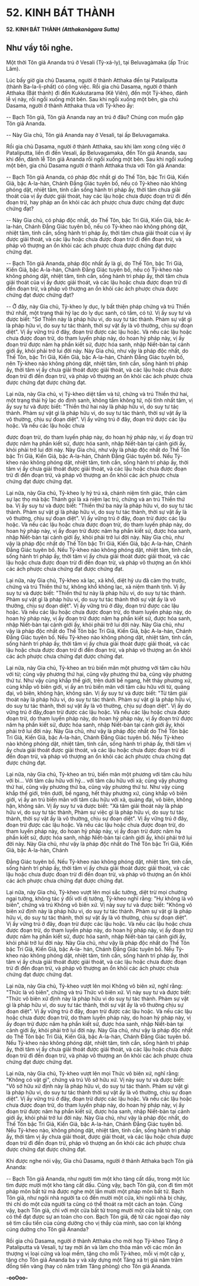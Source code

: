 # 52. KINH BÁT THÀNH

**52. KINH BÁT THÀNH**
***(Atthakanàgara Sutta)***

## Như vầy tôi nghe.

Một thời Tôn giả Ananda trú ở Vesali (Tỳ-xá-ly), tại Beluvagàmaka (ấp Trúc Lâm).

Lúc bấy giờ gia chủ Dasama, người ở thành Atthaka đến tại Pataliputta (thành Ba-la-lị-phất) có công
việc. Rồi gia chủ Dasama, người ở thành Atthaka (Bát thành) đi đến Kukkutarama (Kê Viên), đến một
Tỷ-kheo, đảnh lễ vị này, rồi ngồi xuống một bên. Sau khi ngồi xuống một bên, gia chủ Dasama, người ở
thành Atthaka thưa với Tỷ-kheo ấy:

-- Bạch Tôn giả, Tôn giả Ananda nay an trú ở đâu? Chúng con muốn gặp Tôn giả Ananda.

-- Này Gia chủ, Tôn giả Ananda nay ở Vesali, tại ấp Beluvagamaka.

Rồi gia chủ Dasama, người ở thành Atthaka, sau khi làm xong công việc ở Pataliputta, liền đi đến
Vesali, ấp Beluvagamaka, đến Tôn giả Ananda, sau khi đến, đảnh lễ Tôn giả Ananda rồi ngồi xuống một
bên. Sau khi ngồi xuống một bên, gia chủ Dasama người ở thành Atthaka thưa với Tôn giả Ananda:

-- Bạch Tôn giả Ananda, có pháp độc nhất gì do Thế Tôn, bậc Tri Giả, Kiến Giả, bậc A-la-hán, Chánh
Ðẳng Giác tuyên bố, nếu có Tỷ-kheo nào không phóng dật, nhiệt tâm, tinh cần sống hành trì pháp ấy,
thời tâm chưa giải thoát của vị ấy được giải thoát, hay các lậu hoặc chưa được đoạn trừ đi đến đoạn trừ,
hay pháp an ổn khỏi các ách phược chưa được chứng đạt được chứng đạt?

-- Này Gia chủ, có pháp độc nhất, do Thế Tôn, bậc Tri Giả, Kiến Giả, bậc A-la-hán, Chánh Ðẳng Giác
tuyên bố, nếu có Tỷ-kheo nào không phóng dật, nhiệt tâm, tinh cần, sống hành trì pháp ấy, thời tâm chưa
giải thoát của vị ấy được giải thoát, và các lậu hoặc chưa được đoạn trừ đi đến đoạn trừ, và pháp vô
thượng an ổn khỏi các ách phược chưa được chứng đạt được chứng đạt.

-- Bạch Tôn giả Ananda, pháp độc nhất ấy là gì, do Thế Tôn, bậc Tri Giả, Kiến Giả, bậc A-la-hán,
Chánh Ðẳng Giác tuyên bố, nếu có Tỷ-kheo nào không phóng dật, nhiệt tâm, tinh cần, sống hành trì
pháp ấy, thời tâm chưa giải thoát của vị ấy được giải thoát, và các lậu hoặc chưa được đoạn trừ đi đến
đoạn trừ, và pháp vô thượng an ổn khỏi các ách phược chưa được chứng đạt được chứng đạt?

-- Ở đây, này Gia chủ, Tỷ-kheo ly dục, ly bất thiện pháp chứng và trú Thiền thứ nhất, một trạng thái hỷ
lạc do ly dục sanh, có tầm, có tứ. Vị ấy suy tư và được biết: "Sơ Thiền này là pháp hữu vi, do suy tư tác
thành. Phàm sự vật gì là pháp hữu vi, do suy tư tác thành, thời sự vật ấy là vô thường, chịu sự đoạn
diệt". Vị ấy vững trú ở đây, đoạn trừ được các lậu hoặc. Và nếu các lậu hoặc chưa được đoạn trừ, do
tham luyến pháp này, do hoan hỷ pháp này, vị ấy đoạn trừ được năm hạ phần kiết sử, được hóa sanh,
nhập Niết-bàn tại cảnh giới ấy, khỏi phải trở lui đời này. Này Gia chủ, như vậy là pháp độc nhất, do Thế
Tôn, bậc Tri Giả, Kiến Giả, bậc A-la-hán, Chánh Ðẳng Giác tuyên bố, nên Tỷ-kheo nào không phóng
dật, nhiệt tâm, tinh cần, sống hành trì pháp ấy, thời tâm vị ấy chưa giải thoát được giải thoát, và các lậu
hoặc chưa được đoạn trừ đi đến đoạn trừ, và pháp vô thượng an ổn khỏi các ách phược chưa được chứng
đạt được chứng đạt.

Lại nữa, này Gia chủ, vị Tỷ-kheo diệt tầm và tứ, chứng và trú Thiền thứ hai, một trạng thái hỷ lạc do
định sanh, không tầm không tứ, nội tĩnh nhất tâm, vị ấy suy tư và được biết: "Thiền thứ hai này là pháp
hữu vi, do suy tư tác thành. Phàm sự vật gì là pháp hữu vi, do suy tư tác thành, thời sự vật ấy là vô
thường, chịu sự đoạn diệt". Vị ấy vững trú ở đây, đoạn trừ được các lậu hoặc. Và nếu các lậu hoặc chưa

được đoạn trừ, do tham luyến pháp này, do hoan hỷ pháp này, vị ấy đoạn trừ được năm hạ phần kiết sử,
được hóa sanh, nhập Niết-bàn tại cảnh giới ấy, khỏi phải trở lui đời này. Này Gia chủ, như vậy là pháp
độc nhất do Thế Tôn bậc Tri Giả, Kiến Giả, bậc A-la-hán, Chánh Ðẳng Giác tuyên bố. Nếu Tỷ-kheo nào
không phóng dật, nhiệt tâm, tinh cần, sống hành trì pháp ấy, thời tâm vị ấy chưa giải thoát được giải
thoát, và các lậu hoặc chưa được đoạn trừ đi đến đoạn trừ, và pháp vô thượng an ổn khỏi các ách phược
chưa chứng đạt được chứng đạt.

Lại nữa, này Gia chủ, Tỷ-kheo ly hỷ trú xả, chánh niệm tỉnh giác, thân cảm sự lạc thọ mà bậc Thánh gọi
là xả niệm lạc trú, chứng và an trú Thiền thứ ba. Vị ấy suy tư và được biết: "Thiền thứ ba này là pháp
hữu vi, do suy tư tác thành. Phàm sự vật gì là pháp hữu vi, do suy tư tác thành, thời sự vật ấy là vô
thường, chịu sự đoạn diệt". Vị ấy vững trú ở đây, đoạn trừ được các lậu hoặc. Và nếu các lậu hoặc chưa
được đoạn trừ, do tham luyến pháp này, do hoan hỷ pháp này, vị ấy đoạn trừ được năm hạ phần kiết sử,
được hóa sanh, nhập Niết-bàn tại cảnh giới ấy, khỏi phải trở lui đời này. Này Gia chủ, như vậy là pháp
độc nhất do Thế Tôn bậc Tri Giả, Kiến Giả, bậc A-la-hán, Chánh Ðẳng Giác tuyên bố. Nếu Tỷ-kheo nào
không phóng dật, nhiệt tâm, tinh cần, sống hành trì pháp ấy, thời tâm vị ấy chưa giải thoát được giải
thoát, và các lậu hoặc chưa được đoạn trừ đi đến đoạn trừ, và pháp vô thượng an ổn khỏi các ách phược
chưa chứng đạt được chứng đạt.

Lại nữa, này Gia chủ, Tỷ-kheo xả lạc, xả khổ, diệt hỷ ưu đã cảm thọ trước, chứng và trú Thiền thứ tư,
không khổ không lạc, xả niệm thanh tịnh. Vị ấy suy tư và được biết: "Thiền thứ tư này là pháp hữu vi,
do suy tư tác thành. Phàm sự vật gì là pháp hữu vi, do suy tư tác thành thời sự vật ấy là vô thường, chịu
sự đoạn diệt". Vị ấy vững trú ở đây, đoạn trừ được các lậu hoặc. Và nếu các lậu hoặc chưa được đoạn
trừ, do tham luyến pháp này, do hoan hỷ pháp này, vị ấy đoạn trừ được năm hạ phần kiết sử, được hóa
sanh, nhập Niết-bàn tại cảnh giới ấy, khỏi phải trở lui đời này. Này Gia chủ, như vậy là pháp độc nhất
do Thế Tôn bậc Tri Giả, Kiến Giả, bậc A-la-hán, Chánh Ðẳng Giác tuyên bố. Nếu Tỷ-kheo nào không
phóng dật, nhiệt tâm, tinh cần, sống hành trì pháp ấy, thời tâm vị ấy chưa giải thoát được giải thoát, và
các lậu hoặc chưa được đoạn trừ đi đến đoạn trừ, và pháp vô thượng an ổn khỏi các ách phược chưa
chứng đạt được chứng đạt.

Lại nữa, này Gia chủ, Tỷ-kheo an trú biến mãn một phương với tâm câu hữu với từ; cũng vậy phương
thứ hai, cũng vậy phương thứ ba, cũng vậy phương thứ tư. Như vậy cùng khắp thế giới, trên dưới bề
ngang, hết thảy phương xứ, cùng khắp vô biên giới, vị ấy an trú biến mãn với tâm câu hữu với từ, quảng
đại, vô biên, không hận, không sân. Vị ấy suy tư và được biết: "Từ tâm giải thoát này là pháp hữu vi, do
suy tư tác thành. Phàm sự vật gì là pháp hữu vi, do suy tư tác thành, thời sự vật ấy là vô thường, chịu sự
đoạn diệt". Vị ấy do vững trú ở đây,đoạn trừ được các lậu hoặc. Và nếu các lậu hoặc chưa được đoạn
trừ, do tham luyến pháp này, do hoan hỷ pháp này, vị ấy đoạn trừ được năm hạ phần kiết sử, được hóa
sanh, nhập Niết-bàn tại cảnh giới ấy, khỏi phải trở lui đời này. Này Gia chủ, như vậy là pháp độc nhất
do Thế Tôn bậc Tri Giả, Kiến Giả, bậc A-la-hán, Chánh Ðẳng Giác tuyên bố. Nếu Tỷ-kheo nào không
phóng dật, nhiệt tâm, tinh cần, sống hành trì pháp ấy, thời tâm vị ấy chưa giải thoát được giải thoát, và
các lậu hoặc chưa được đoạn trừ đi đến đoạn trừ, và pháp vô thượng an ổn khỏi các ách phược chưa
chứng đạt được chứng đạt.

Lại nữa, này Gia chủ, Tỷ-kheo an trú, biến mãn một phương với tâm câu hữu với bi... Với tâm câu hữu
với hỷ... với tâm câu hữu với xả; cũng vậy phương thứ hai, cũng vậy phương thứ ba, cũng vậy phương
thứ tư. Như vậy cùng khắp thế giới, trên dưới, bề ngang, hết thảy phương xứ, cùng khắp vô biên giới, vị
ấy an trú biến mãn với tâm câu hữu với xả, quảng đại, vô biên, không hận, không sân. Vị ấy suy tư và
được biết: "Xả tâm giải thoát này là pháp hữu vi, do suy tư tác thành, Phàm sự việc gì là pháp hữu vi, do
suy tư tác thành, thời sự vật ấy là vô thường, chịu sự đoạn diệt". Vị ấy vững trú ở đây, đoạn trừ được các
lậu hoặc. Và nếu các lậu hoặc chưa được đoạn trừ, do tham luyến pháp này, do hoan hỷ pháp này, vị ấy
đoạn trừ được năm hạ phần kiết sử, được hóa sanh, nhập Niết-bàn tại cảnh giới ấy, khỏi phải trở lui đời
này. Này Gia chủ, như vậy là pháp độc nhất do Thế Tôn bậc Tri Giả, Kiến Giả, bậc A-la-hán, Chánh

Ðẳng Giác tuyên bố. Nếu Tỷ-kheo nào không phóng dật, nhiệt tâm, tinh cần, sống hành trì pháp ấy, thời
tâm vị ấy chưa giải thoát được giải thoát, và các lậu hoặc chưa được đoạn trừ đi đến đoạn trừ, và pháp
vô thượng an ổn khỏi các ách phược chưa chứng đạt được chứng đạt.

Lại nữa, này Gia chủ, Tỷ-kheo vượt lên mọi sắc tưởng, diệt trừ mọi chướng ngại tưởng, không tác ý đối
với dị tưởng, Tỷ-kheo nghĩ rằng: "Hư không là vô biên", chứng và trú Không vô biên xứ. Vị này suy tư
và được biết: "Không vô biên xứ định này là pháp hữu vi, do suy tư tác thành. Phàm sự vật gì là pháp
hữu vi, do suy tư tác thành, thời sự vật ấy là vô thường, chịu sự đoạn diệt". Vị ấy vững trú ở đây, đoạn
trừ được các lậu hoặc. Và nếu các lậu hoặc chưa được đoạn trừ, do tham luyến pháp này, do hoan hỷ
pháp này, vị ấy đoạn trừ được năm hạ phần kiết sử, được hóa sanh, nhập Niết-bàn tại cảnh giới ấy, khỏi
phải trở lui đời này. Này Gia chủ, như vậy là pháp độc nhất do Thế Tôn bậc Tri Giả, Kiến Giả, bậc A-la-
hán, Chánh Ðẳng Giác tuyên bố. Nếu Tỷ-kheo nào không phóng dật, nhiệt tâm, tinh cần, sống hành trì
pháp ấy, thời tâm vị ấy chưa giải thoát được giải thoát, và các lậu hoặc chưa được đoạn trừ đi đến đoạn
trừ, và pháp vô thượng an ổn khỏi các ách phược chưa chứng đạt được chứng đạt.

Lại nữa, này Gia chủ, Tỷ-kheo vượt lên mọi Không vô biên xứ, nghĩ rằng: "Thức là vô biên", chứng và
trú Thức vô biên xứ. Vị này suy tư và được biết: "Thức vô biên xứ định này là pháp hữu vi do suy tư tác
thành. Phàm sự vật gì là pháp hữu vi, do suy tư tác thành, thời sự vật ấy là vô thường chịu sự đoạn diệt".
Vị ấy vững trú ở đây, đoạn trừ được các lậu hoặc. Và nếu các lậu hoặc chưa được đoạn trừ, do tham
luyến pháp này, do hoan hỷ pháp này, vị ấy đoạn trừ được năm hạ phần kiết sử, được hóa sanh, nhập
Niết-bàn tại cảnh giới ấy, khỏi phải trở lui đời này. Này Gia chủ, như vậy là pháp độc nhất do Thế Tôn
bậc Tri Giả, Kiến Giả, bậc A-la-hán, Chánh Ðẳng Giác tuyên bố. Nếu Tỷ-kheo nào không phóng dật,
nhiệt tâm, tinh cần, sống hành trì pháp ấy, thời tâm vị ấy chưa giải thoát được giải thoát, và các lậu hoặc
chưa được đoạn trừ đi đến đoạn trừ, và pháp vô thượng an ổn khỏi các ách phược chưa chứng đạt được
chứng đạt.

Lại nữa, này Gia chủ, Tỷ-kheo vượt lên mọi Thức vô biên xứ, nghĩ rằng: "Không có vật gì", chứng và
trú Vô sở hữu xứ. Vị này suy tư và được biết: "Vô sở hữu xứ định này là pháp hữu vi, do suy tư tác
thành. Phàm sự vật gì là pháp hữu vi, do suy tư tác thành thời sự vật ấy là vô thường, chịu sự đoạn diệt".
Vị ấy vững trú ở đây, đoạn trừ được các lậu hoặc. Và nếu các lậu hoặc chưa được đoạn trừ, do tham
luyến pháp này, do hoan hỷ pháp này, vị ấy đoạn trừ được năm hạ phần kiết sử, được hóa sanh, nhập
Niết-bàn tại cảnh giới ấy, khỏi phải trở lui đời này. Này Gia chủ, như vậy là pháp độc nhất, do Thế Tôn
bậc Tri Giả, Kiến Giả, bậc A-la-hán, Chánh Ðẳng Giác tuyên bố. Nếu Tỷ-kheo nào, không phóng dật,
nhiệt tâm, tinh cần, sống hành trì pháp ấy, thời tâm vị ấy chưa giải thoát, được giải thoát, và các lậu hoặc
chưa được đoạn trừ đi đến đoạn trừ, pháp vô thượng an ổn khỏi các ách phược chưa được chứng đạt
được chứng đạt.

Khi được nghe nói vậy, Gia chủ Dasama, người ở thành Atthaka bạch Tôn giả Ananda:

-- Bạch Tôn giả Ananda, như người tìm một kho tàng cất dấu, trong một lúc tìm được mười một kho
tàng cất dấu. Cũng vậy, bạch Tôn giả, con đi tìm một pháp môn bất tử mà được nghe một lần mười một
pháp môn bất tử. Bạch Tôn giả, như ngôi nhà người ta có đến mười một cửa, khi ngôi nhà bị cháy, thì
chỉ do một cửa người ta cũng có thể thoát ra một cách an toàn. Cũng vậy, bạch Tôn giả, chỉ với một cửa
bất tử trong mười một cửa bất tử này, con có thể đạt được sự an toàn cho con. Bạch Tôn giả, đệ tử các
ngoại đạo này sẽ tìm cầu tiền của cúng dường cho vị thầy của mình, sao con lại không cúng dường cho
Tôn giả Ananda?

Rồi gia chủ Dasama, người ở thành Atthaka cho mời họp Tỷ-kheo Tăng ở Pataliputta và Vesali, tự tay
mời ăn và làm cho thỏa mãn với các món ăn thượng vị loại cứng và loại mềm, tặng cho mỗi Tỷ-kheo,
mỗi vị một cặp y, tặng cho Tôn giả Ananda ba y và xây dựng một Tăng xá trị giá năm trăm đồng tiền
vàng (hay có năm trăm Tăng phòng) cho Tôn giả Ananda.

**-ooOoo-**

